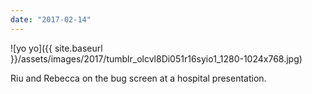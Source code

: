 ```yaml
---
date: "2017-02-14"
---
```


![yo yo]({{ site.baseurl }}/assets/images/2017/tumblr_olcvl8Di051r16syio1_1280-1024x768.jpg)

Riu and Rebecca on the bug screen at a hospital presentation.
